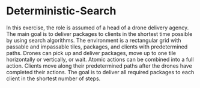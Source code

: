 # Deterministic-Search

In this exercise, the role is assumed of a head of a drone delivery agency. The main goal is to deliver packages to clients in the shortest time possible by using search algorithms. The environment is a rectangular grid with passable and impassable tiles, packages, and clients with predetermined paths. Drones can pick up and deliver packages, move up to one tile horizontally or vertically, or wait. Atomic actions can be combined into a full action. Clients move along their predetermined paths after the drones have completed their actions. The goal is to deliver all required packages to each client in the shortest number of steps.
